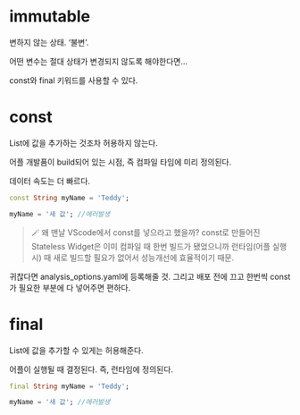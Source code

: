 # immutable

변하지 않는 상태. ‘불변’.

어떤 변수는 절대 상태가 변경되지 않도록 해야한다면…

const와 final 키워드를 사용할 수 있다.

# const

List에 값을 추가하는 것조차 허용하지 않는다.

어플 개발품이 build되어 있는 시점, 즉 컴파일 타임에 미리 정의된다.

데이터 속도는 더 빠르다.

```dart
const String myName = 'Teddy';

myName = '새 값'; //에러발생
```

> 🪄 왜 맨날 VScode에서 const를 넣으라고 했을까?
> const로 만들어진 Stateless Widget은 이미 컴파일 때 한번 빌드가 됐었으니까 런타임(어플 실행시) 때 새로 빌드할 필요가 없어서 성능개선에 효율적이기 때문.

귀찮다면 analysis_options.yaml에 등록해줄 것. 그리고 배포 전에 끄고 한번씩 const가 필요한 부분에 다 넣어주면 편하다.

# final

List에 값을 추가할 수 있게는 허용해준다.

어플이 실행될 때 결정된다. 즉, 런타임에 정의된다.

```dart
final String myName = 'Teddy';

myName = '새 값'; //에러발생
```
